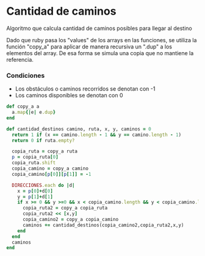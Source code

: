 # Cantidad de caminos
Algoritmo que calcula cantidad de caminos posibles para llegar al destino

Dado que ruby pasa los "values" de los arrays en las funciones, se utiliza la función "copy_a" para aplicar de manera recursiva un ".dup" a los elementos del array. De esa forma se simula una copia que no mantiene la referencia.

### Condiciones
* Los obstáculos o caminos recorridos se denotan con -1
* Los caminos disponibles se denotan con 0

```ruby
def copy_a a 
  a.map{|e| e.dup}
end

def cantidad_destinos camino, ruta, x, y, caminos = 0
  return 1 if (x == camino.length - 1 && y == camino.length - 1)
  return 0 if ruta.empty?

  copia_ruta = copy_a ruta
  p = copia_ruta[0]
  copia_ruta.shift
  copia_camino = copy_a camino
  copia_camino[p[0]][p[1]] = -1

  DIRECCIONES.each do |d|
    x = p[0]+d[0]
    y = p[1]+d[1]
    if x >= 0 && y >=0 && x < copia_camino.length && y < copia_camino.length && copia_camino[x][y] != -1
      copia_ruta2 = copy_a copia_ruta
      copia_ruta2 << [x,y]
      copia_camino2 = copy_a copia_camino
      caminos += cantidad_destinos(copia_camino2,copia_ruta2,x,y)
    end
  end
  caminos
end
```
